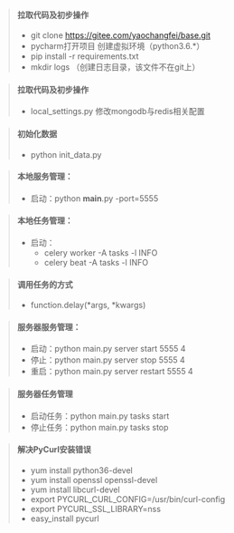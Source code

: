 
> #### 拉取代码及初步操作
> * git clone https://gitee.com/yaochangfei/base.git
> * pycharm打开项目 创建虚拟环境（python3.6.*）
> * pip install -r requirements.txt 
> * mkdir logs （创建日志目录，该文件不在git上）

> #### 拉取代码及初步操作
> * local_settings.py 修改mongodb与redis相关配置

> #### 初始化数据
> * python init_data.py

> #### 本地服务管理：
> * 启动：python __main__.py -port=5555

> #### 本地任务管理：
> * 启动：
>    + celery worker -A tasks -l INFO
>    + celery beat -A tasks -l INFO


> #### 调用任务的方式
> * function.delay(*args, *kwargs)

> #### 服务器服务管理：
> * 启动：python main.py server start 5555 4
> * 停止：python main.py server stop 5555 4
> * 重启：python main.py server restart 5555 4

> #### 服务器任务管理
> * 启动任务：python main.py tasks start
> * 停止任务：python main.py tasks stop


> #### 解决PyCurl安装错误
> * yum install python36-devel
> * yum install openssl openssl-devel
> * yum install libcurl-devel
> * export PYCURL_CURL_CONFIG=/usr/bin/curl-config
> * export PYCURL_SSL_LIBRARY=nss
> * easy_install pycurl



